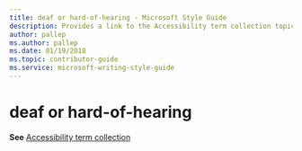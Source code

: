 ```yaml
---
title: deaf or hard-of-hearing - Microsoft Style Guide
description: Provides a link to the Accessibility term collection topic as it pertains to the terms 'deaf' or 'hard-of-hearing'.
author: pallep
ms.author: pallep
ms.date: 01/19/2018
ms.topic: contributor-guide
ms.service: microsoft-writing-style-guide
---
```


# deaf or hard-of-hearing

**See** [Accessibility term collection](~/a-z-word-list-term-collections/term-collections/accessibility-terms.md)
